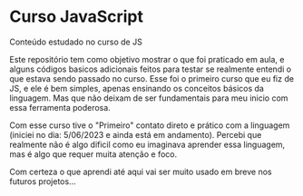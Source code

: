 # Curso JavaScript
 Conteúdo estudado no curso de JS

Este repositório tem como objetivo mostrar o que foi praticado em aula, e alguns códigos basicos adicionais feitos para testar se realmente entendi o que estava sendo passado no curso.
Esse foi o primeiro curso que eu fiz de JS, e ele é bem simples, apenas ensinando os conceitos básicos da linguagem. Mas que não deixam de ser fundamentais para meu inicio com essa ferramenta poderosa. 

Com esse curso tive o "Primeiro" contato direto e prático com a linguagem (iniciei no dia: 5/06/2023 e ainda está em andamento). Percebi que realmente não é algo dificil como eu imaginava aprender essa linguagem, mas é algo que requer muita atenção e foco. 

Com certeza o que aprendi até aqui vai ser muito usado em breve nos futuros projetos...  
